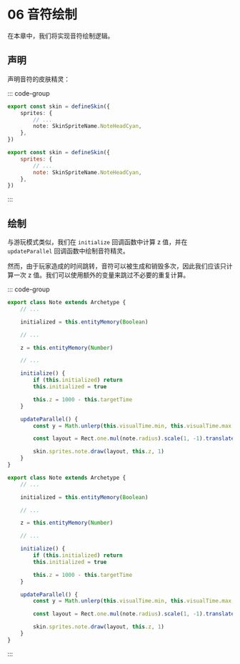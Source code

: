 # 06 音符绘制

在本章中，我们将实现音符绘制逻辑。

## 声明

声明音符的皮肤精灵：

::: code-group

```TypeScript
export const skin = defineSkin({
    sprites: {
        // ...
        note: SkinSpriteName.NoteHeadCyan,
    },
})
```

```JavaScript
export const skin = defineSkin({
    sprites: {
        // ...
        note: SkinSpriteName.NoteHeadCyan,
    },
})
```

:::

## 绘制

与游玩模式类似，我们在 `initialize` 回调函数中计算 z 值，并在 `updateParallel` 回调函数中绘制音符精灵。

然而，由于玩家造成的时间跳转，音符可以被生成和销毁多次，因此我们应该只计算一次 z 值。我们可以使用额外的变量来跳过不必要的重复计算。

::: code-group

```TypeScript
export class Note extends Archetype {
    // ...

    initialized = this.entityMemory(Boolean)

    // ...

    z = this.entityMemory(Number)

    // ...

    initialize() {
        if (this.initialized) return
        this.initialized = true

        this.z = 1000 - this.targetTime
    }

    updateParallel() {
        const y = Math.unlerp(this.visualTime.min, this.visualTime.max, time.scaled)

        const layout = Rect.one.mul(note.radius).scale(1, -1).translate(0, y)

        skin.sprites.note.draw(layout, this.z, 1)
    }
}
```

```JavaScript
export class Note extends Archetype {
    // ...

    initialized = this.entityMemory(Boolean)

    // ...

    z = this.entityMemory(Number)

    // ...

    initialize() {
        if (this.initialized) return
        this.initialized = true

        this.z = 1000 - this.targetTime
    }

    updateParallel() {
        const y = Math.unlerp(this.visualTime.min, this.visualTime.max, time.scaled)

        const layout = Rect.one.mul(note.radius).scale(1, -1).translate(0, y)

        skin.sprites.note.draw(layout, this.z, 1)
    }
}
```

:::

